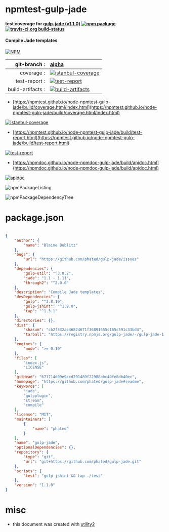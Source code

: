 # npmtest-gulp-jade

#### test coverage for  [gulp-jade (v1.1.0)](https://github.com/phated/gulp-jade#readme)  [![npm package](https://img.shields.io/npm/v/npmtest-gulp-jade.svg?style=flat-square)](https://www.npmjs.org/package/npmtest-gulp-jade) [![travis-ci.org build-status](https://api.travis-ci.org/npmtest/node-npmtest-gulp-jade.svg)](https://travis-ci.org/npmtest/node-npmtest-gulp-jade)

#### Compile Jade templates

[![NPM](https://nodei.co/npm/gulp-jade.png?downloads=true&downloadRank=true&stars=true)](https://www.npmjs.com/package/gulp-jade)

| git-branch : | [alpha](https://github.com/npmtest/node-npmtest-gulp-jade/tree/alpha)|
|--:|:--|
| coverage : | [![istanbul-coverage](https://npmtest.github.io/node-npmtest-gulp-jade/build/coverage.badge.svg)](https://npmtest.github.io/node-npmtest-gulp-jade/build/coverage.html/index.html)|
| test-report : | [![test-report](https://npmtest.github.io/node-npmtest-gulp-jade/build/test-report.badge.svg)](https://npmtest.github.io/node-npmtest-gulp-jade/build/test-report.html)|
| build-artifacts : | [![build-artifacts](https://npmtest.github.io/node-npmtest-gulp-jade/glyphicons_144_folder_open.png)](https://github.com/npmtest/node-npmtest-gulp-jade/tree/gh-pages/build)|

- [https://npmtest.github.io/node-npmtest-gulp-jade/build/coverage.html/index.html](https://npmtest.github.io/node-npmtest-gulp-jade/build/coverage.html/index.html)

[![istanbul-coverage](https://npmtest.github.io/node-npmtest-gulp-jade/build/screenCapture.buildCi.browser.%252Ftmp%252Fbuild%252Fcoverage.lib.html.png)](https://npmtest.github.io/node-npmtest-gulp-jade/build/coverage.html/index.html)

- [https://npmtest.github.io/node-npmtest-gulp-jade/build/test-report.html](https://npmtest.github.io/node-npmtest-gulp-jade/build/test-report.html)

[![test-report](https://npmtest.github.io/node-npmtest-gulp-jade/build/screenCapture.buildCi.browser.%252Ftmp%252Fbuild%252Ftest-report.html.png)](https://npmtest.github.io/node-npmtest-gulp-jade/build/test-report.html)

- [https://npmdoc.github.io/node-npmdoc-gulp-jade/build/apidoc.html](https://npmdoc.github.io/node-npmdoc-gulp-jade/build/apidoc.html)

[![apidoc](https://npmdoc.github.io/node-npmdoc-gulp-jade/build/screenCapture.buildCi.browser.%252Ftmp%252Fbuild%252Fapidoc.html.png)](https://npmdoc.github.io/node-npmdoc-gulp-jade/build/apidoc.html)

![npmPackageListing](https://npmtest.github.io/node-npmtest-gulp-jade/build/screenCapture.npmPackageListing.svg)

![npmPackageDependencyTree](https://npmtest.github.io/node-npmtest-gulp-jade/build/screenCapture.npmPackageDependencyTree.svg)



# package.json

```json

{
    "author": {
        "name": "Blaine Bublitz"
    },
    "bugs": {
        "url": "https://github.com/phated/gulp-jade/issues"
    },
    "dependencies": {
        "gulp-util": "^3.0.2",
        "jade": "1.1 - 1.11",
        "through2": "^2.0.0"
    },
    "description": "Compile Jade templates",
    "devDependencies": {
        "gulp": "^3.8.10",
        "gulp-jshint": "^1.9.0",
        "tap": "^1.3.1"
    },
    "directories": {},
    "dist": {
        "shasum": "cb2f332ac46824671f36891655c165c591c33bd4",
        "tarball": "https://registry.npmjs.org/gulp-jade/-/gulp-jade-1.1.0.tgz"
    },
    "engines": {
        "node": ">= 0.10"
    },
    "files": [
        "index.js",
        "LICENSE"
    ],
    "gitHead": "671714d09e9ccd291489f22988bbc40fe8db40ec",
    "homepage": "https://github.com/phated/gulp-jade#readme",
    "keywords": [
        "jade",
        "gulpplugin",
        "stream",
        "compile"
    ],
    "license": "MIT",
    "maintainers": [
        {
            "name": "phated"
        }
    ],
    "name": "gulp-jade",
    "optionalDependencies": {},
    "repository": {
        "type": "git",
        "url": "git+https://github.com/phated/gulp-jade.git"
    },
    "scripts": {
        "test": "gulp jshint && tap ./test"
    },
    "version": "1.1.0"
}
```



# misc
- this document was created with [utility2](https://github.com/kaizhu256/node-utility2)

